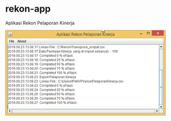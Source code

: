 # rekon-app

Aplikasi Rekon Pelaporan Kinerja

<img src="https://github.com/papamas/rekon-app/blob/master/2019-09-23_13-09-14.jpg" /><br>